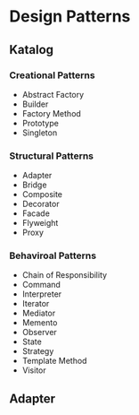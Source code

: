 # Design Patterns

## Katalog

### Creational Patterns
- Abstract Factory
- Builder
- Factory Method
- Prototype
- Singleton

### Structural Patterns
- Adapter
- Bridge
- Composite
- Decorator
- Facade
- Flyweight
- Proxy

### Behaviroal Patterns
- Chain of Responsibility
- Command
- Interpreter
- Iterator
- Mediator
- Memento
- Observer
- State
- Strategy
- Template Method
- Visitor

## Adapter

